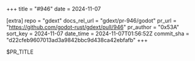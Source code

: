 +++
title = "#946"
date = 2024-11-07

[extra]
repo = "gdext"
docs_rel_url = "gdext/pr-946/godot"
pr_url = "https://github.com/godot-rust/gdext/pull/946"
pr_author = "0x53A"
sort_key = 2024-11-07
date_time = 2024-11-07T01:56:52Z
commit_sha = "d22cfeb9607013ad3a9842bbc9d438ca42ebfafb"
+++

$PR_TITLE
